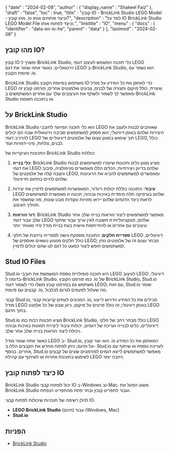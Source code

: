 {
  "date" : "2024-02-08",
  "author" : {
    "display_name" : "Shakeel Faiz"
},
  "draft" : "false",
  "toc" : true,
  "title" : "קובץ IO - BrickLink Studio LEGO Model - מהו קובץ .io וכיצד פותחים אותו?",
  "description" : "למד על IO BrickLink Studio LEGO Model File וכיצד לפתוח אותו.",
  "linktitle" : "IO",
  "menu" : {
    "docs" : {
      "identifier" : "data-en-io-he",
      "parent" : "data"
}
},
  "lastmod" : "2024-02-08"
}

## מהו קובץ IO?

קובץ IO משויך ל-BrickLink Studio, כלי תוכנה המשמש לעיצוב דגמי LEGO וירטואליים. כאשר אתה שומר את דגם LEGO ב-BrickLink Studio, הוא נשמר עם סיומת הקובץ .io.

BrickLink Studio משתמש בסיומת הקובץ IO כדי לאחסן את כל המידע על מודל LEGO שיצרת, כולל מיקום ותצורה של לבנים, צבעים ואלמנטים אחרים; פורמט קובץ זה מאפשר לך לשמור ולשתף את העיצובים שלך עם אחרים המשתמשים ב-BrickLink Studio או בתוכנה תואמת.

## על BrickLink Studio

BrickLink Studio הוא כלי תוכנה המיועד לחובבי LEGO שאוהבים לבנות ולעצב את היצירות שלהם באופן דיגיטלי; הוא מספק למשתמשים סביבה וירטואלית שבה הם יכולים להרכיב דגמי LEGO תוך שימוש במגוון עצום של אלמנטים דיגיטליים של LEGO, כולל לבנים, צלחות, מיני-דמויות ועוד.

התכונות העיקריות של BrickLink Studio כוללות:

1.  **כלי בנייה**: BrickLink Studio מציע מגוון כלים ותכונות שיעזרו למשתמשים לבנות את דגמי LEGO שלהם בדיוק ויצירתיות; הכלים הללו מאפשרים מניפולציה, סיבוב והצבה קלה של אלמנטים של LEGO, ומאפשרים למשתמשים להביא את הרעיונות שלהם לחיים בתחום הדיגיטלי.
    
2.  **עיבוד**: התוכנה כוללת יכולות רינדור, המאפשרות למשתמשים לדמיין את יצירות LEGO שלהם בגרפיקה תלת מימדית באיכות גבוהה; תכונה זו מאפשרת למשתמשים לראות כיצד הדגמים שלהם ייראו מזוויות ונקודות מבט שונות, מה שמשפר את תהליך העיצוב.
    
3.  **דור הוראות**: BrickLink Studio מאפשר למשתמשים ליצור הוראות בנייה שלב אחר שלב עבור דגמי LEGO שלהם; פונקציונליות זו חשובה לאין ערוך עבור שיתוף עיצובים עם אחרים או להתייחסות אישית בעת בניית מודל פיזי מאוחר יותר.
    
4.  **ספריית חלקים**: התוכנה מספקת גישה לספרייה נרחבת של חלקי LEGO דיגיטליים, כולל חלקים ממגוון נושאים ואוספים של LEGO; מבחר עצום זה של אלמנטים נותן למשתמשים חופש ליצור כמעט כל דגם לגו שהם יכולים לדמיין.

## Stud IO Files

Stud.io היא תוכנה פופולרית נוספת המשמשת את חובבי LEGO לעיצוב LEGO דיגיטלי, בדומה ל-BrickLink Studio. כמו פורמט הקובץ .io של BrickLink Studio, Stud.io משתמש גם בפורמט קובץ משלו כדי לשמור דגמי LEGO; עם זאת, Stud.io שומר קבצים עם סיומת .io, מה שעלול לפעמים לגרום לבלבול.

קבצי Stud.io, המכונים לעתים קרובות קבצי .io, מכילים את כל המידע הדרוש לייצוג מודל LEGO באופן דיגיטלי; זה כולל פרטים על מיקום, כיוון וצבע של כל אלמנט LEGO בתוך הדגם.

Stud.io מציע תכונות רבות כמו BrickLink Studio, כולל מבחר רחב של חלקי LEGO דיגיטליים, כלים לבנייה ועריכה של דגמים, יכולות עיבוד ליצירת תמונות באיכות גבוהה ויכולת ליצור הוראות בנייה שלב אחר שלב.

כאשר אתה שומר מודל LEGO ב- Stud.io, הוא יוצר קובץ .io המאחסן את כל המידע על הדגם; ניתן לפתוח מחדש את הקבצים הללו ב- Stud.io לעריכה נוספת או שיתוף עם אחרים. בנוסף, Stud.io מאפשר למשתמשים לייצא דגמים לפורמטים שונים של קבצים לשימוש בתוכנות אחרות או לשיתוף עם קהילת LEGO רחבה יותר.

## כיצד לפתוח קובץ IO

BrickLink Studio יכול לפתוח קבצי IO ב-Windows וב-Mac. פשוט הפעל את BrickLink Studio ועבור לתפריט קובץ ובחר פתח מהתפריט הנפתח.

להלן רשימה של תוכניות שיכולות לפתוח קבצי IO.

- **LEGO BrickLink Studio** (חינם) עבור (Windows, Mac)
- **Stud.io**

## הפניות
* [BrickLink Studio](https://www.bricklink.com/v3/studio/download.page)



